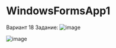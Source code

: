 # WindowsFormsApp1
Вариант 18 
Задание:
![image](https://user-images.githubusercontent.com/103641601/163542789-6733f715-397f-4144-b638-533cd4d501ae.png)

![image](https://user-images.githubusercontent.com/103641601/163542647-ccf2e5fb-5057-47aa-8a20-681ce5c320ed.png)
